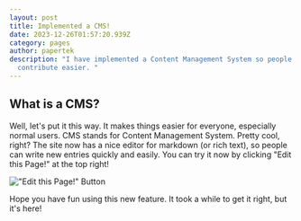 ```yaml
---
layout: post
title: Implemented a CMS!
date: 2023-12-26T01:57:20.939Z
category: pages
author: papertek
description: "I have implemented a Content Management System so people could
  contribute easier. "
---
```

## What is a CMS?

Well, let's put it this way. It makes things easier for everyone, especially normal users. CMS stands for Content Management System. Pretty cool, right? The site now has a nice editor for markdown (or rich text), so people can write new entries quickly and easily. You can try it now by clicking "Edit this Page!" at the top right!

!["Edit this Page!" Button](/assets/images/uploads/editpage.png "\"Edit this Page!\" Button")

Hope you have fun using this new feature. It took a while to get it right, but it's here!